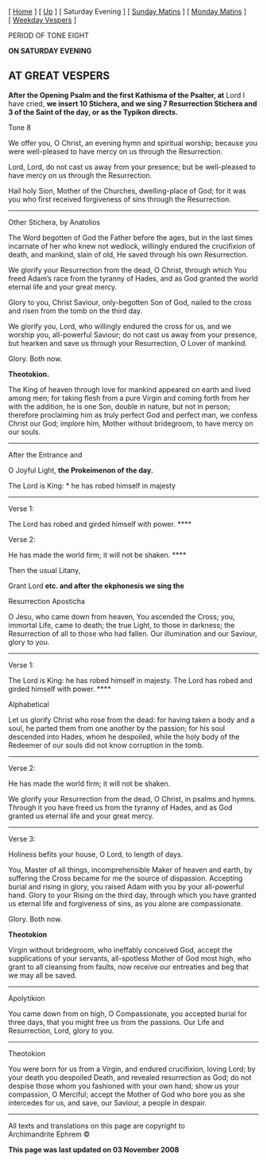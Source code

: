 \[ [Home](index.md) \] \[ [Up](tone8.md) \] \[ Saturday Evening \]
\[ [Sunday Matins](sun8m.md) \]
\[ [Monday Matins](monday_matins5.md) \]
\[ [Weekday Vespers](weekday_vespers5.md) \]

PERIOD OF TONE EIGHT

**ON SATURDAY EVENING**

## AT GREAT VESPERS

**After the Opening Psalm and the first Kathisma of the Psalter, at**
Lord I have cried, **we insert 10 Stichera, and we sing 7 Resurrection
Stichera and 3 of the Saint of the day, or as the Typikon directs.**

Tone 8

We offer you, O Christ, an evening hymn and spiritual worship; because
you were well-pleased to have mercy on us through the Resurrection.

Lord, Lord, do not cast us away from your presence; but be well-pleased
to have mercy on us through the Resurrection.

Hail holy Sion, Mother of the Churches, dwelling-place of God; for it
was you who first received forgiveness of sins through the Resurrection.

****

Other Stichera, by Anatolios

The Word begotten of God the Father before the ages, but in the last
times incarnate of her who knew not wedlock, willingly endured the
crucifixion of death, and mankind, slain of old, He saved through his
own Resurrection.

We glorify your Resurrection from the dead, O Christ, through which You
freed Adam’s race from the tyranny of Hades, and as God granted the
world eternal life and your great mercy.

Glory to you, Christ Saviour, only-begotten Son of God, nailed to the
cross and risen from the tomb on the third day.

We glorify you, Lord, who willingly endured the cross for us, and we
worship you, all-powerful Saviour; do not cast us away from your
presence, but hearken and save us through your Resurrection, O Lover of
mankind.

Glory. Both now.

**Theotokion.**

The King of heaven through love for mankind appeared on earth and lived
among men; for taking flesh from a pure Virgin and coming forth from her
with the addition, he is one Son, double in nature, but not in person;
therefore proclaiming him as truly perfect God and perfect man, we
confess Christ our God; implore him, Mother without bridegroom, to have
mercy on our souls.

****

After the Entrance and

O Joyful Light, **the Prokeimenon of the day.**

The Lord is King: \* he has robed himself in majesty

****

Verse 1:

The Lord has robed and girded himself with power. ****

Verse 2:

He has made the world firm; it will not be shaken. ****

Then the usual Litany,

Grant Lord **etc. and after the ekphonesis we sing the**

Resurrection Aposticha

O Jesu, who came down from heaven, You ascended the Cross; you, immortal
Life, came to death; the true Light, to those in darkness; the
Resurrection of all to those who had fallen. Our illumination and our
Saviour, glory to you.

****

Verse 1:

The Lord is King: he has robed himself in majesty. The Lord has robed
and girded himself with power. ****

Alphabetical

Let us glorify Christ who rose from the dead: for having taken a body
and a soul, he parted them from one another by the passion; for his soul
descended into Hades, whom he despoiled, while the holy body of the
Redeemer of our souls did not know corruption in the tomb.

****

Verse 2:

He has made the world firm; it will not be shaken.

We glorify your Resurrection from the dead, O Christ, in psalms and
hymns. Through it you have freed us from the tyranny of Hades, and as
God granted us eternal life and your great mercy.

****

Verse 3:

Holiness befits your house, O Lord, to length of days.

You, Master of all things, incomprehensible Maker of heaven and earth,
by suffering the Cross became for me the source of dispassion. Accepting
burial and rising in glory, you raised Adam with you by your
all-powerful hand. Glory to your Rising on the third day, through which
you have granted us eternal life and forgiveness of sins, as you alone
are compassionate.

Glory. Both now.

**Theotokion**

Virgin without bridegroom, who ineffably conceived God, accept the
supplications of your servants, all-spotless Mother of God most high,
who grant to all cleansing from faults, now receive our entreaties and
beg that we may all be saved.

****

Apolytikion

You came down from on high, O Compassionate, you accepted burial for
three days, that you might free us from the passions. Our Life and
Resurrection, Lord, glory to you.

****

Theotokion

You were born for us from a Virgin, and endured crucifixion, loving
Lord; by your death you despoiled Death, and revealed resurrection as
God; do not despise those whom you fashioned with your own hand; show us
your compassion, O Merciful; accept the Mother of God who bore you as
she intercedes for us, and save, our Saviour, a people in despair.

-----

All texts and translations on this page are copyright to  
Archimandrite Ephrem ©

**This page was last updated on 03 November 2008**

